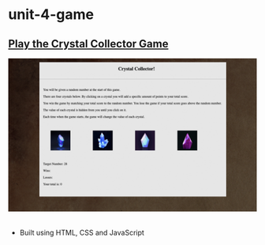 # unit-4-game

<h2> <a href="https://ogilvie1231.github.io/psychic-game/">Play the Crystal Collector Game</a></h2>
<!-- ![site image](./assets/images/3.png) -->
<img src="./assets/images/3.png" alt="site image" >&nbsp;

<ul>
    <li>Built using HTML, CSS and JavaScript</li>
</ul>
